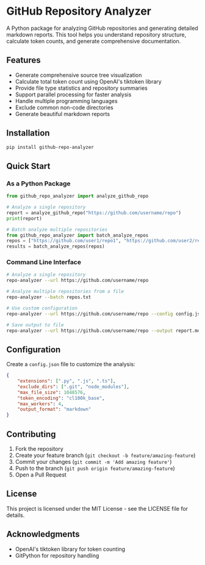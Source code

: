 # GitHub Repository Analyzer

A Python package for analyzing GitHub repositories and generating detailed markdown reports. This tool helps you understand repository structure, calculate token counts, and generate comprehensive documentation.

## Features

- Generate comprehensive source tree visualization
- Calculate total token count using OpenAI's tiktoken library
- Provide file type statistics and repository summaries
- Support parallel processing for faster analysis
- Handle multiple programming languages
- Exclude common non-code directories
- Generate beautiful markdown reports

## Installation

```bash
pip install github-repo-analyzer
```

## Quick Start

### As a Python Package

```python
from github_repo_analyzer import analyze_github_repo

# Analyze a single repository
report = analyze_github_repo("https://github.com/username/repo")
print(report)

# Batch analyze multiple repositories
from github_repo_analyzer import batch_analyze_repos
repos = ["https://github.com/user1/repo1", "https://github.com/user2/repo2"]
results = batch_analyze_repos(repos)
```

### Command Line Interface

```bash
# Analyze a single repository
repo-analyzer --url https://github.com/username/repo

# Analyze multiple repositories from a file
repo-analyzer --batch repos.txt

# Use custom configuration
repo-analyzer --url https://github.com/username/repo --config config.json

# Save output to file
repo-analyzer --url https://github.com/username/repo --output report.md
```

## Configuration

Create a `config.json` file to customize the analysis:

```json
{
    "extensions": [".py", ".js", ".ts"],
    "exclude_dirs": [".git", "node_modules"],
    "max_file_size": 1048576,
    "token_encoding": "cl100k_base",
    "max_workers": 4,
    "output_format": "markdown"
}
```

## Contributing

1. Fork the repository
2. Create your feature branch (`git checkout -b feature/amazing-feature`)
3. Commit your changes (`git commit -m 'Add amazing feature'`)
4. Push to the branch (`git push origin feature/amazing-feature`)
5. Open a Pull Request

## License

This project is licensed under the MIT License - see the LICENSE file for details.

## Acknowledgments

- OpenAI's tiktoken library for token counting
- GitPython for repository handling